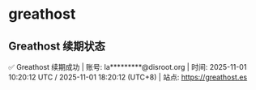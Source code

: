 # greathost

## Greathost 续期状态

<!-- GREATHOST-RENEW-STATUS:START -->
✅ Greathost 续期成功 | 账号: la*********@disroot.org | 时间: 2025-11-01 10:20:12 UTC / 2025-11-01 18:20:12 (UTC+8) | 站点: https://greathost.es
<!-- GREATHOST-RENEW-STATUS:END -->

